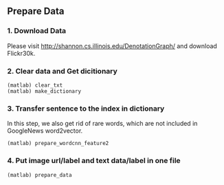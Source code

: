## Prepare Data

### 1. Download Data
Please visit http://shannon.cs.illinois.edu/DenotationGraph/   and  download Flickr30k.

### 2. Clear data and Get dicitionary
```
(matlab) clear_txt
(matlab) make_dictionary
```

### 3. Transfer sentence to the index in dictionary
In this step, we also get rid of rare words, which are not included in GoogleNews word2vector.
```
(matlab) prepare_wordcnn_feature2
```

### 4. Put image url/label and text data/label in one file
```
(matlab) prepare_data
```
